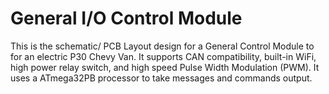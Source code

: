 # General I/O Control Module
This is the schematic/ PCB Layout design for a General Control Module to for an  electric P30 Chevy Van. It supports CAN compatibility, built-in WiFi, high power relay switch, and high speed Pulse Width Modulation (PWM). 
It uses a ATmega32PB processor to take messages and commands output.

